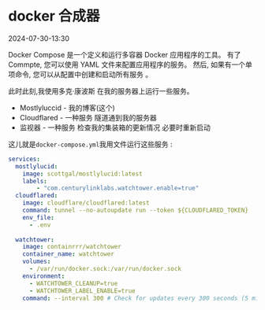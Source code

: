 # docker 合成器

<datetime class="hidden">2024-07-30-13:30</datetime>

<!--category-- Docker -->
Docker Compose 是一个定义和运行多容器 Docker 应用程序的工具。 有了 Commpte, 您可以使用 YAML 文件来配置应用程序的服务。 然后, 如果有一个单项命令, 您可以从配置中创建和启动所有服务 。

此时此刻,我使用多克·康波斯 在我的服务器上运行一些服务。

- Mostlyluccid - 我的博客(这个)
- Cloudflared - 一种服务 隧道通到我的服务器
- 监视器 - 一种服务 检查我的集装箱的更新情况 必要时重新启动

这儿就是`docker-compose.yml`我用文件运行这些服务 :

```yaml
services:
  mostlylucid:
    image: scottgal/mostlylucid:latest
    labels:
        - "com.centurylinklabs.watchtower.enable=true"
  cloudflared:
    image: cloudflare/cloudflared:latest
    command: tunnel --no-autoupdate run --token ${CLOUDFLARED_TOKEN}
    env_file:
      - .env
        
  watchtower:
    image: containrrr/watchtower
    container_name: watchtower
    volumes:
      - /var/run/docker.sock:/var/run/docker.sock
    environment:
      - WATCHTOWER_CLEANUP=true
      - WATCHTOWER_LABEL_ENABLE=true
    command: --interval 300 # Check for updates every 300 seconds (5 minutes)
```